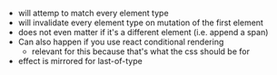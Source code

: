 - will attemp to match every element type 
- will invalidate every element type on mutation of the first element
- does not even matter if it's a different element (i.e. append a span)
- Can also happen if you use react conditional rendering
  - relevant for this because that's what the css should be for
- effect is mirrored for last-of-type